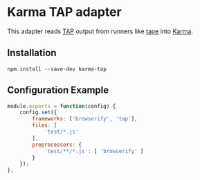 # Karma TAP adapter

This adapter reads [TAP](http://testanything.org/) output from runners like
[tape](https://github.com/substack/tape) into [Karma](http://karma-runner.github.io/0.12/index.html).

## Installation

    npm install --save-dev karma-tap

## Configuration Example

```js
module.exports = function(config) {
    config.set({
        frameworks: ['browserify', 'tap'],
        files: [
            'test/*.js'
        ],
        preprocessors: {
            'test/**/*.js': [ 'browserify' ]
        }
    });
};
```
